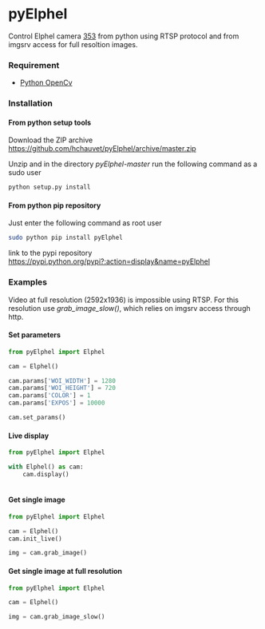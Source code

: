 pyElphel
========

Control Elphel camera [353](http://www3.elphel.com/model_353_cameras>) from python using RTSP protocol and from imgsrv access for full resoltion images.

### Requirement


* [Python OpenCv](http://docs.opencv.org/trunk/doc/py_tutorials/py_setup/py_table_of_contents_setup/py_table_of_contents_setup.html#py-table-of-content-setup)

### Installation

#### From python setup tools 

Download the ZIP archive https://github.com/hchauvet/pyElphel/archive/master.zip

Unzip and in the directory *pyElphel-master* run the following command as a sudo user

```bash
python setup.py install
```

#### From python pip repository

Just enter the following command as root user
```bash
sudo python pip install pyElphel
```

link to the pypi repository
https://pypi.python.org/pypi?:action=display&name=pyElphel

### Examples


Video at full resolution (2592x1936) is impossible using RTSP. For this resolution use *grab_image_slow()*, which relies on imgsrv access through http.

#### Set parameters

```python
from pyElphel import Elphel

cam = Elphel()

cam.params['WOI_WIDTH'] = 1280
cam.params['WOI_HEIGHT'] = 720
cam.params['COLOR'] = 1
cam.params['EXPOS'] = 10000

cam.set_params()
```   
    
#### Live display

```python
from pyElphel import Elphel

with Elphel() as cam:
    cam.display()
    
```    
    
#### Get single image
```python
from pyElphel import Elphel

cam = Elphel()
cam.init_live()

img = cam.grab_image()
```

#### Get single image at full resolution
```python
from pyElphel import Elphel

cam = Elphel()

img = cam.grab_image_slow()
```   
    
